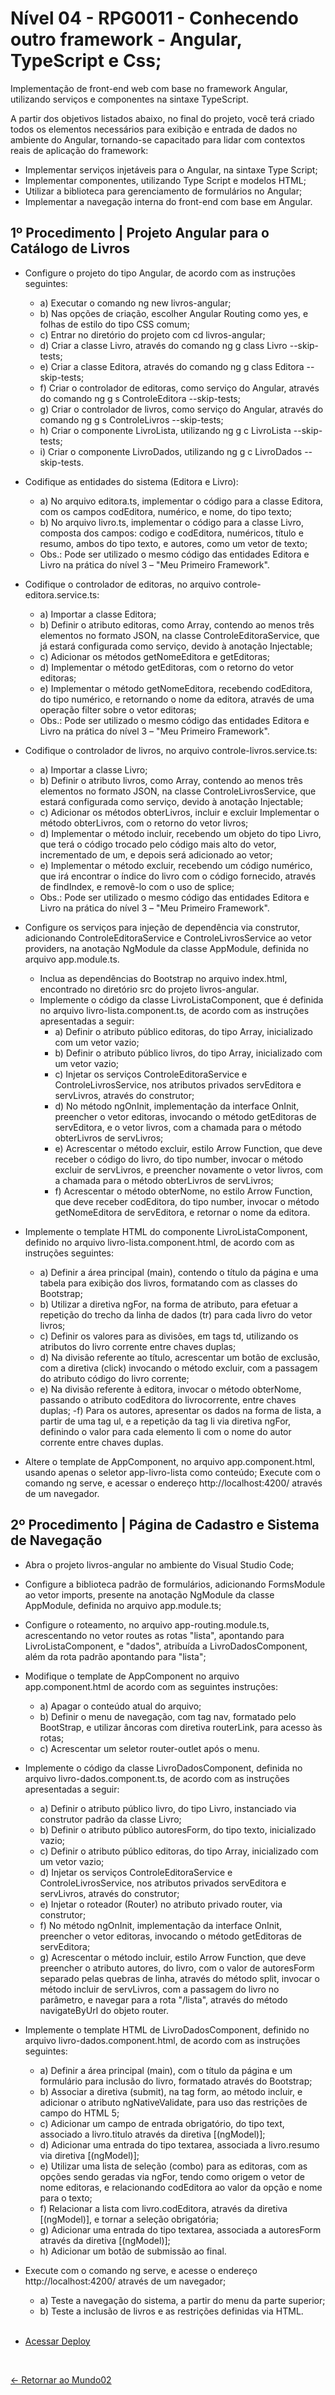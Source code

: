 # Nível 04 - RPG0011 - Conhecendo outro framework - Angular, TypeScript e Css;

Implementação de front-end web com base no framework Angular, utilizando serviços e componentes na sintaxe TypeScript.

A partir dos objetivos listados abaixo, no final do projeto, você terá criado todos os elementos necessários para exibição e entrada de dados no ambiente do Angular, tornando-se capacitado para lidar com contextos reais de aplicação do framework:
  - Implementar serviços injetáveis para o Angular, na sintaxe Type Script;
  - Implementar componentes, utilizando Type Script e modelos HTML;
  - Utilizar a biblioteca para gerenciamento de formulários no Angular;
  - Implementar a navegação interna do front-end com base em Angular.

## 1º Procedimento | Projeto Angular para o Catálogo de Livros

- Configure o projeto do tipo Angular, de acordo com as instruções seguintes:
  - a) Executar o comando ng new livros-angular;
  - b) Nas opções de criação, escolher Angular Routing como yes, e folhas de estilo do tipo CSS comum;
  - c) Entrar no diretório do projeto com cd livros-angular;
  - d) Criar a classe Livro, através do comando ng g class Livro --skip-tests;
  - e) Criar a classe Editora, através do comando ng g class Editora --skip-tests;
  - f) Criar o controlador de editoras, como serviço do Angular, através do comando ng g s ControleEditora --skip-tests;
  - g) Criar o controlador de livros, como serviço do Angular, através do comando ng g s ControleLivros --skip-tests;
  - h) Criar o componente LivroLista, utilizando ng g c LivroLista --skip-tests;
  - i) Criar o componente LivroDados, utilizando ng g c LivroDados --skip-tests.

- Codifique as entidades do sistema (Editora e Livro):
  - a) No arquivo editora.ts, implementar o código para a classe Editora, com os campos codEditora, numérico, e nome, do tipo texto;
  - b) No arquivo livro.ts, implementar o código para a classe Livro, composta dos campos: codigo e codEditora, numéricos, título e resumo, ambos do tipo texto, e autores, como um vetor de texto;
  - Obs.: Pode ser utilizado o mesmo código das entidades Editora e Livro na prática do nível 3 – "Meu Primeiro Framework".

- Codifique o controlador de editoras, no arquivo controle-editora.service.ts:
  - a) Importar a classe Editora;
  - b) Definir o atributo editoras, como Array<Editora>, contendo ao menos três elementos no formato JSON, na classe ControleEditoraService, que já estará configurada como serviço, devido à anotação Injectable;
  - c) Adicionar os métodos getNomeEditora e getEditoras;
  - d) Implementar o método getEditoras, com o retorno do vetor editoras;
  - e) Implementar o método getNomeEditora, recebendo codEditora, do tipo numérico, e retornando o nome da editora, através de uma operação filter sobre o vetor editoras;
  - Obs.: Pode ser utilizado o mesmo código das entidades Editora e Livro na prática do nível 3 – "Meu Primeiro Framework".

- Codifique o controlador de livros, no arquivo controle-livros.service.ts:
  - a) Importar a classe Livro;
  - b) Definir o atributo livros, como Array<Livro>, contendo ao menos três elementos no formato JSON, na classe ControleLivrosService, que estará configurada como serviço, devido à anotação Injectable;
  - c) Adicionar os métodos obterLivros, incluir e excluir Implementar o método obterLivros, com o retorno do vetor livros;
  - d) Implementar o método incluir, recebendo um objeto do tipo Livro, que terá o código trocado pelo código mais alto do vetor, incrementado de um, e depois será adicionado ao vetor;
  - e) Implementar o método excluir, recebendo um código numérico, que irá encontrar o índice do livro com o código fornecido, através de findIndex, e removê-lo com o uso de splice;
  - Obs.: Pode ser utilizado o mesmo código das entidades Editora e Livro na prática do nível 3 – "Meu Primeiro Framework".

- Configure os serviços para injeção de dependência via construtor, adicionando ControleEditoraService e ControleLivrosService ao vetor providers, na anotação NgModule da classe AppModule, definida no arquivo app.module.ts.

  - Inclua as dependências do Bootstrap no arquivo index.html, encontrado no diretório src do projeto livros-angular.
  - Implemente o código da classe LivroListaComponent, que é definida no arquivo livro-lista.component.ts, de acordo com as instruções apresentadas a seguir:
      - a) Definir o atributo público editoras, do tipo Array<Editora>, inicializado com um vetor vazio;
      - b) Definir o atributo público livros, do tipo Array<Livro>, inicializado com um vetor vazio;
      - c) Injetar os serviços ControleEditoraService e ControleLivrosService, nos atributos privados servEditora e servLivros, através do construtor;
      - d) No método ngOnInit, implementação da interface OnInit, preencher o vetor editoras, invocando o método getEditoras de servEditora, e o vetor livros, com a chamada para o método obterLivros de servLivros;
      - e) Acrescentar o método excluir, estilo Arrow Function, que deve receber o código do livro, do tipo number, invocar o método excluir de servLivros, e preencher novamente o vetor livros, com a chamada para o método obterLivros de servLivros;
      - f) Acrescentar o método obterNome, no estilo Arrow Function, que deve receber codEditora, do tipo number, invocar o método getNomeEditora de servEditora, e retornar o nome da editora.

- Implemente o template HTML do componente LivroListaComponent, definido no arquivo livro-lista.component.html, de acordo com as instruções seguintes:
    - a) Definir a área principal (main), contendo o título da página e uma tabela para exibição dos livros, formatando com as classes do Bootstrap;
    - b) Utilizar a diretiva ngFor, na forma de atributo, para efetuar a repetição do trecho da linha de dados (tr) para cada livro do vetor livros;
    - c) Definir os valores para as divisões, em tags td, utilizando os atributos do livro corrente entre chaves duplas;
    - d) Na divisão referente ao título, acrescentar um botão de exclusão, com a diretiva (click) invocando o método excluir, com a passagem do atributo código do livro corrente;
    - e) Na divisão referente à editora, invocar o método obterNome, passando o atributo codEditora do livrocorrente, entre chaves duplas;
    -f) Para os autores, apresentar os dados na forma de lista, a partir de uma tag ul, e a repetição da tag li via diretiva ngFor, definindo o valor para cada elemento li com o nome do autor corrente entre chaves duplas.
    
- Altere o template de AppComponent, no arquivo app.component.html, usando apenas o seletor app-livro-lista como conteúdo;
Execute com o comando ng serve, e acessar o endereço http://localhost:4200/ através de um navegador.

## 2º Procedimento | Página de Cadastro e Sistema de Navegação

  - Abra o projeto livros-angular no ambiente do Visual Studio Code;
  - Configure a biblioteca padrão de formulários, adicionando FormsModule ao vetor imports, presente na anotação NgModule da classe AppModule, definida no arquivo app.module.ts;
  - Configure o roteamento, no arquivo app-routing.module.ts, acrescentando no vetor routes as rotas "lista", apontando para LivroListaComponent, e "dados", atribuída a LivroDadosComponent, além da rota padrão apontando para "lista";
  - Modifique o template de AppComponent no arquivo app.component.html de acordo com as seguintes instruções:
      - a) Apagar o conteúdo atual do arquivo;
      - b) Definir o menu de navegação, com tag nav, formatado pelo BootStrap, e utilizar âncoras com diretiva routerLink, para acesso às rotas;
      - c) Acrescentar um seletor router-outlet após o menu.

  - Implemente o código da classe LivroDadosComponent, definida no arquivo livro-dados.component.ts, de acordo com as instruções apresentadas a seguir:
      - a) Definir o atributo público livro, do tipo Livro, instanciado via construtor padrão da classe Livro;
      - b) Definir o atributo público autoresForm, do tipo texto, inicializado vazio;
      - c) Definir o atributo público editoras, do tipo Array<Editora>, inicializado com um vetor vazio;
      - d) Injetar os serviços ControleEditoraService e ControleLivrosService, nos atributos privados servEditora e servLivros, através do construtor;
      - e) Injetar o roteador (Router) no atributo privado router, via construtor;
      - f) No método ngOnInit, implementação da interface OnInit, preencher o vetor editoras, invocando o método getEditoras de servEditora;
      - g) Acrescentar o método incluir, estilo Arrow Function, que deve preencher o atributo autores, do livro, com o valor de autoresForm separado pelas quebras de linha, através do método split, invocar o método incluir de servLivros, com a passagem do livro no parâmetro, e navegar para a rota "/lista", através do método navigateByUrl do objeto router.
    
- Implemente o template HTML de LivroDadosComponent, definido no arquivo livro-dados.component.html, de acordo com as instruções seguintes:
    - a) Definir a área principal (main), com o título da página e um formulário para inclusão do livro, formatado através do Bootstrap;
    - b) Associar a diretiva (submit), na tag form, ao método incluir, e adicionar o atributo ngNativeValidate, para uso das restrições de campo do HTML 5;
    - c) Adicionar um campo de entrada obrigatório, do tipo text, associado a livro.titulo através da diretiva [(ngModel)]; 
    - d) Adicionar uma entrada do tipo textarea, associada a livro.resumo via diretiva [(ngModel)]; 
    - e) Utilizar uma lista de seleção (combo) para as editoras, com as opções sendo geradas via ngFor, tendo como origem o vetor de nome editoras, e relacionando codEditora ao valor da opção e nome para o texto;
    - f) Relacionar a lista com livro.codEditora, através da diretiva [(ngModel)], e tornar a seleção obrigatória;
    - g) Adicionar uma entrada do tipo textarea, associada a autoresForm através da diretiva [(ngModel)];
    - h) Adicionar um botão de submissão ao final.

- Execute com o comando ng serve, e acesse o endereço http://localhost:4200/ através de um navegador;
    - a) Teste a navegação do sistema, a partir do menu da parte superior;
    - b) Teste a inclusão de livros e as restrições definidas via HTML.
  
  <br>

- [Acessar Deploy](https://mundo02-angular.vercel.app/lista)

 <br>
 
[<- Retornar ao Mundo02](https://github.com/GilvanPOliveira/FullStack/tree/main/Mundo02)




